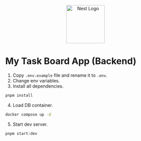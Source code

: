 <p align="center">
  <a href="http://nestjs.com/" target="blank"><img src="https://nestjs.com/img/logo-small.svg" width="120" alt="Nest Logo" /></a>
</p>

# My Task Board App (Backend)
1. Copy ```.env.example``` file and rename it to ```.env```.
2. Change env variables.
3. Install all dependencies.
```bash
pnpm install
```
4. Load DB container.
```bash
docker compose up -d
```
5. Start dev server.
```bash
pnpm start:dev
```
